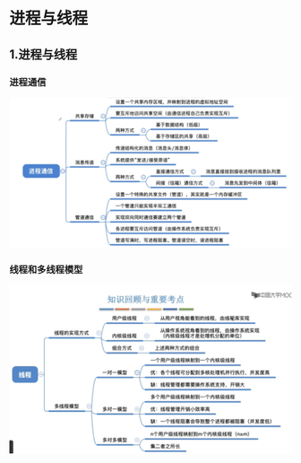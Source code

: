 # 进程与线程

## 1.进程与线程

### 进程通信

![进程通信](./img/进程通信.png "进程通信")

### 线程和多线程模型

![线程和多线程模型](./img/线程和多线程模型.png "线程和多线程模型")
